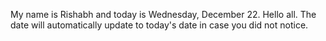 My name is Rishabh and today is Wednesday, December 22. Hello all. The date will automatically update to today's date in case you did not notice.
